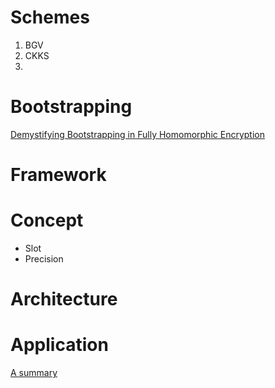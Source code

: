 # Schemes
1. BGV
2. CKKS
3. 


# Bootstrapping
[Demystifying Bootstrapping in Fully Homomorphic Encryption](https://eprint.iacr.org/2023/149)

# Framework


# Concept
- Slot
- Precision

# Architecture


# Application
[A summary](https://dualitytech.com/blog/bootstrapping-in-fully-homomorphic-encryption-fhe/)



